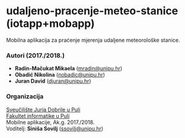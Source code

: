 # udaljeno-pracenje-meteo-stanice (iotapp+mobapp)
Mobilna aplikacija za praćenje mjerenja udaljene meteorološke stanice.

### Autori (2017./2018.)
- **Radin-Mačukat Mikaela** (mradin@unipu.hr)
- **Obadić Nikolina**	(nobadic@unipu.hr)
- **Juran David**	(djuran@unipu.hr)

### Organizacija
[Sveučilište Jurja Dobrile u Puli](http://www.unipu.hr/)   
[Fakultet informatike u Puli](https://fipu.unipu.hr/)  
Mobilne aplikacije, Ak.g. 2017./2018.  
Voditelj: **Siniša Sovilj** (ssovilj@unipu.hr)
